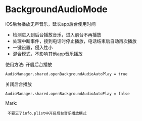 # BackgroundAudioMode
iOS后台播放无声音乐，延长app后台使用时间

* 检测进入到后台播放音乐，进入前台不再播放
* 处理中断事件，接到电话时停止播放，电话结束后自动再次播放
* 一键设置，侵入性小
* 混合模式，不影响其他app音乐播放

使用方法:
开启后台播放

```
AudioManager.shared.openBackgroundAudioAutoPlay = true 
```
关闭后台播放

```
AudioManager.shared.openBackgroundAudioAutoPlay = false
```


Mark:

```
 不要忘了info.plist中开启后台音乐播放模式
```